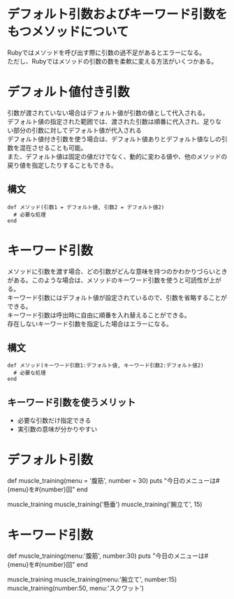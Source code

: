 # デフォルト引数およびキーワード引数をもつメソッドについて
Rubyではメソッドを呼び出す際に引数の過不足があるとエラーになる。<br>
ただし、Rubyではメソッドの引数の数を柔軟に変える方法がいくつかある。

# デフォルト値付き引数
引数が渡されていない場合はデフォルト値が引数の値として代入される。<br>
デフォルト値の指定された範囲では、渡された引数は順番に代入され、足りない部分の引数に対してデフォルト値が代入される<br>
デフォルト値付き引数を使う場合は、デフォルト値ありとデフォルト値なしの引数を混在させることも可能。<br>
また、デフォルト値は固定の値だけでなく、動的に変わる値や、他のメソッドの戻り値を指定したりすることもできる。

## 構文
```
def メソッド(引数1 = デフォルト値, 引数2 = デフォルト値2)
  # 必要な処理
end
```

# キーワード引数
メソッドに引数を渡す場合、どの引数がどんな意味を持つのかわかりづらいときがある。このような場合は、メソッドのキーワード引数を使うと可読性が上がる。<br>
キーワード引数にはデフォルト値が設定されているので、引数を省略することができる。<br>
キーワード引数は呼出時に自由に順番を入れ替えることができる。<br>
存在しないキーワード引数を指定した場合はエラーになる。

## 構文
```
def メソッド(キーワード引数1:デフォルト値, キーワード引数2:デフォルト値2)
  # 必要な処理
end
```

## キーワード引数を使うメリット
- 必要な引数だけ指定できる
- 実引数の意味が分かりやすい

# デフォルト引数
def muscle_training(menu = '腹筋', number = 30)
  puts "今日のメニューは#{menu}を#{number}回"
end

muscle_training
muscle_training('懸垂')
muscle_training('腕立て', 15)

# キーワード引数
def muscle_training(menu:'腹筋', number:30)
  puts "今日のメニューは#{menu}を#{number}回"
end
  
muscle_training
muscle_training(menu:'腕立て', number:15)
muscle_training(number:50, menu:'スクワット')
